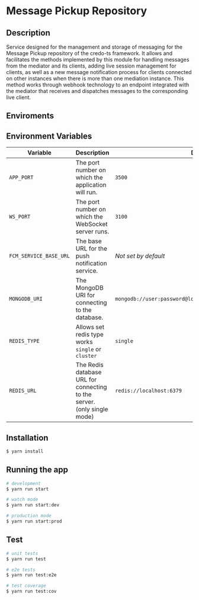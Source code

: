 # Message Pickup Repository

## Description

Service designed for the management and storage of messaging for the Message Pickup repository of the credo-ts framework. It allows and facilitates the methods implemented by this module for handling messages from the mediator and its clients, adding live session management for clients, as well as a new message notification process for clients connected on other instances when there is more than one mediation instance. This method works through webhook technology to an endpoint integrated with the mediator that receives and dispatches messages to the corresponding live client.

## Enviroments

## Environment Variables

| Variable               | Description                                                            | Default Value                                                     |
| ---------------------- | ---------------------------------------------------------------------- | ----------------------------------------------------------------- |
| `APP_PORT`             | The port number on which the application will run.                     | `3500`                                                            |
| `WS_PORT`              | The port number on which the WebSocket server runs.                    | `3100`                                                            |
| `FCM_SERVICE_BASE_URL` | The base URL for the push notification service.                        | _Not set by default_                                              |
| `MONGODB_URI`          | The MongoDB URI for connecting to the database.                        | `mongodb://user:password@localhost:27017/MessagePickupRepository` |
| `REDIS_TYPE`           | Allows set redis type works `single` or `cluster`                      | `single`                                                          |
| `REDIS_URL`            | The Redis database URL for connecting to the server.(only single mode) | `redis://localhost:6379`                                          |

## Installation

```bash
$ yarn install
```

## Running the app

```bash
# development
$ yarn run start

# watch mode
$ yarn run start:dev

# production mode
$ yarn run start:prod
```

## Test

```bash
# unit tests
$ yarn run test

# e2e tests
$ yarn run test:e2e

# test coverage
$ yarn run test:cov
```
